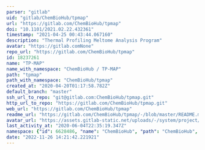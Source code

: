 ```yaml
---
parser: "gitlab"
uid: "gitlab/ChemBioHub/tpmap"
url: "https://gitlab.com/ChemBioHub/tpmap"
doi: "10.1101/2021.02.22.432361"
timestamp: "2021-04-25 00:43:44.067160"
description: "Thermal Profiling Meltome Analysis Program"
avatar: "https://gitlab.comNone"
repo_url: "https://gitlab.com/ChemBioHub/tpmap"
id: 18237261
name: "TP-MAP"
name_with_namespace: "ChemBioHub / TP-MAP"
path: "tpmap"
path_with_namespace: "ChemBioHub/tpmap"
created_at: "2020-04-20T01:17:58.782Z"
default_branch: "master"
ssh_url_to_repo: "git@gitlab.com:ChemBioHub/tpmap.git"
http_url_to_repo: "https://gitlab.com/ChemBioHub/tpmap.git"
web_url: "https://gitlab.com/ChemBioHub/tpmap"
readme_url: "https://gitlab.com/ChemBioHub/tpmap/-/blob/master/README.md"
avatar_url: "https://assets.gitlab-static.net/uploads/-/system/project/avatar/18237261/favicon.png"
last_activity_at: "2020-06-04T22:35:19.347Z"
namespace: {"id": 6628486, "name": "ChemBioHub", "path": "ChemBioHub", "kind": "user", "full_path": "ChemBioHub", "parent_id": null, "avatar_url": "https://secure.gravatar.com/avatar/52462ce81cd7146ed7c533f9a8e0abcd?s=80&d=identicon", "web_url": "https://gitlab.com/ChemBioHub"}
date: "2022-11-26 14:21:42.221921"
---
```

